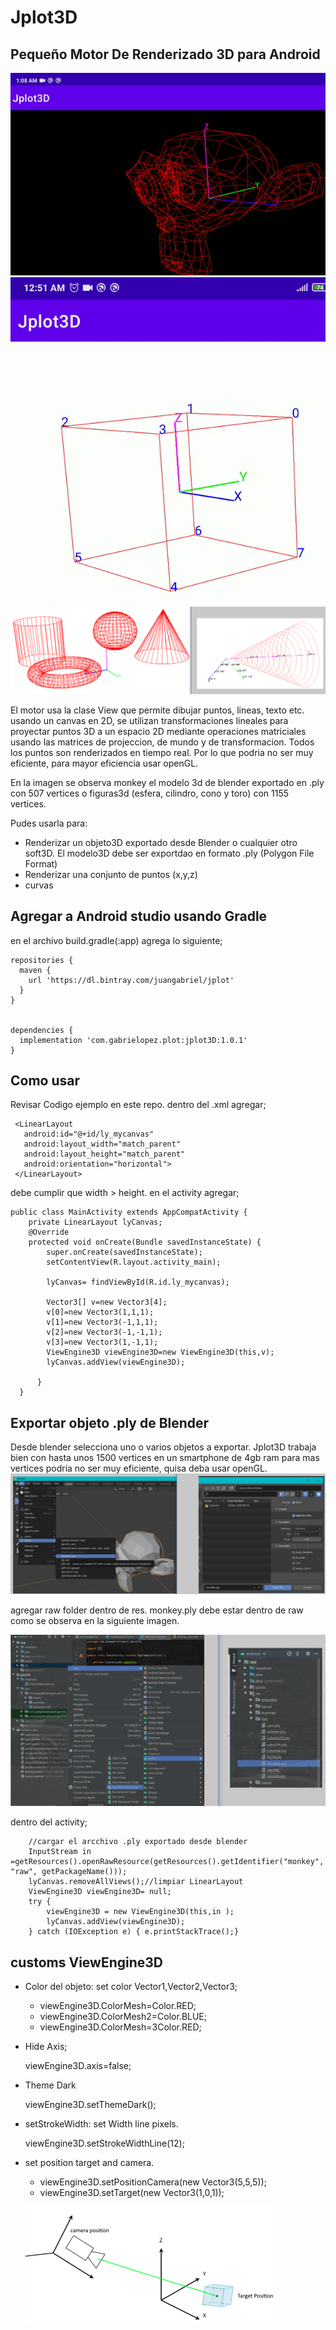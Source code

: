 # Jplot3D
## Pequeño Motor De Renderizado 3D para Android

![GitHub Logo](/image/monogif.gif)![GitHub Logo](/image/cubogif.gif)
![GitHub Logo](/image/curvas.png)


El motor usa la clase View que permite dibujar puntos, lineas, texto etc. usando un canvas en 2D,
se utilizan transformaciones lineales para proyectar puntos 3D a un espacio 2D mediante operaciones
matriciales usando las matrices de projeccion, de mundo y de transformacion. Todos los puntos
son renderizados en tiempo real. Por lo que podria no ser muy eficiente, para mayor eficiencia usar openGL.

En la imagen se observa monkey el modelo 3d de blender exportado en .ply  con 507 vertices o figuras3d (esfera, cilindro, cono y toro) con 1155 vertices.




Pudes usarla para:
- Renderizar un objeto3D exportado desde Blender o cualquier otro soft3D. El modelo3D debe ser exportdao en formato .ply (Polygon File Format)
- Renderizar una conjunto de puntos (x,y,z) 
- curvas

## Agregar a Android studio usando Gradle
en el archivo build.gradle(:app) agrega lo siguiente;

    repositories {
      maven {
        url 'https://dl.bintray.com/juangabriel/jplot'
      }
    }


    dependencies {
      implementation 'com.gabrielopez.plot:jplot3D:1.0.1'
    }
    
## Como usar
Revisar Codigo ejemplo en este repo.
dentro del .xml agregar;

     <LinearLayout
       android:id="@+id/ly_mycanvas"
       android:layout_width="match_parent"
       android:layout_height="match_parent"
       android:orientation="horizontal">
     </LinearLayout>

debe cumplir que width > height. en el activity agregar;
   
    public class MainActivity extends AppCompatActivity {
        private LinearLayout lyCanvas;
        @Override
        protected void onCreate(Bundle savedInstanceState) {
            super.onCreate(savedInstanceState);
            setContentView(R.layout.activity_main);

            lyCanvas= findViewById(R.id.ly_mycanvas);
           
            Vector3[] v=new Vector3[4];
            v[0]=new Vector3(1,1,1);
            v[1]=new Vector3(-1,1,1);
            v[2]=new Vector3(-1,-1,1);
            v[3]=new Vector3(1,-1,1);
            ViewEngine3D viewEngine3D=new ViewEngine3D(this,v);
            lyCanvas.addView(viewEngine3D);

          }
      }    



## Exportar objeto .ply de Blender
Desde blender selecciona uno o varios objetos a exportar. Jplot3D trabaja bien con hasta unos 1500 vertices en un smartphone de 4gb ram
para mas vertices podria no ser muy eficiente, quisa deba usar openGL.  
![GitHub Logo](/image/export.png)

agregar raw folder dentro de res. monkey.ply  debe estar dentro de raw
como se observa en la siguiente imagen.

![GitHub Logo](/image/addply.png)

dentro del activity; 

        //cargar el arcchivo .ply exportado desde blender 
        InputStream in =getResources().openRawResource(getResources().getIdentifier("monkey", "raw", getPackageName()));
        lyCanvas.removeAllViews();//limpiar LinearLayout
        ViewEngine3D viewEngine3D= null;
        try {
            viewEngine3D = new ViewEngine3D(this,in );
            lyCanvas.addView(viewEngine3D);
        } catch (IOException e) { e.printStackTrace();}
        
 ## customs ViewEngine3D
 - Color del objeto: set color Vector1,Vector2,Vector3;
  
   - viewEngine3D.ColorMesh=Color.RED;
   - viewEngine3D.ColorMesh2=Color.BLUE;
   - viewEngine3D.ColorMesh=3Color.RED;
 - Hide Axis;
 
   viewEngine3D.axis=false;
 - Theme Dark

    viewEngine3D.setThemeDark(); 
    
 - setStrokeWidth: set Width line pixels.
 
    viewEngine3D.setStrokeWidthLine(12);  
 
 - set position target and camera. 
   - viewEngine3D.setPositionCamera(new Vector3(5,5,5));
   - viewEngine3D.setTarget(new Vector3(1,0,1));
   
   ![GitHub Logo](/image/camera.png)  
